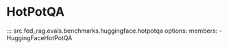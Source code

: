 # HotPotQA

::: src.fed_rag.evals.benchmarks.huggingface.hotpotqa
    options:
      members:
        - HuggingFaceHotPotQA
